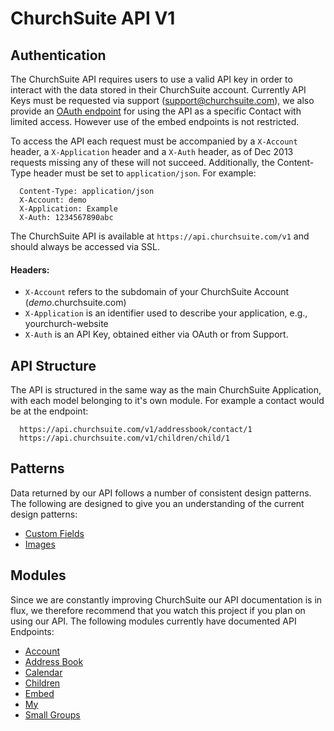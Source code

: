 # ChurchSuite API V1

## Authentication

The ChurchSuite API requires users to use a valid API key in order to interact with the data stored in their ChurchSuite account. Currently API Keys must be requested via support (support@churchsuite.com), we also provide an [OAuth endpoint](https://github.com/ChurchSuite/churchsuite-api/blob/master/oauth.md) for using the API as a specific Contact with limited access. However use of the embed endpoints is not restricted.

To access the API each request must be accompanied by a `X-Account` header, a `X-Application` header and a `X-Auth` header, as of Dec 2013 requests missing any of these will not succeed. Additionally, the Content-Type header must be set to `application/json`. For example:

````
  Content-Type: application/json
  X-Account: demo
  X-Application: Example
  X-Auth: 1234567890abc
````

The ChurchSuite API is available at `https://api.churchsuite.com/v1` and should always be accessed via SSL.

#### Headers: 

* `X-Account` refers to the subdomain of your ChurchSuite Account (*demo*.churchsuite.com)
* `X-Application` is an identifier used to describe your application, e.g., yourchurch-website
* `X-Auth` is an API Key, obtained either via OAuth or from Support.

## API Structure

The API is structured in the same way as the main ChurchSuite Application, with each model belonging to it's own module. For example a contact would be at the endpoint:

````
  https://api.churchsuite.com/v1/addressbook/contact/1
  https://api.churchsuite.com/v1/children/child/1
````

## Patterns

Data returned by our API follows a number of consistent design patterns. The following are designed to give you an understanding of the current design patterns:

* [Custom Fields](https://github.com/ChurchSuite/churchsuite-api/blob/master/patterns/custom_fields.md)
* [Images](https://github.com/ChurchSuite/churchsuite-api/blob/master/patterns/images.md)

## Modules

Since we are constantly improving ChurchSuite our API documentation is in flux, we therefore recommend that you watch this project if you plan on using our API. The following modules currently have documented API Endpoints:

* [Account](https://github.com/ChurchSuite/churchsuite-api/blob/master/modules/account.md)
* [Address Book](https://github.com/ChurchSuite/churchsuite-api/blob/master/modules/addressbook.md)
* [Calendar](https://github.com/ChurchSuite/churchsuite-api/blob/master/modules/calendar.md)
* [Children](https://github.com/ChurchSuite/churchsuite-api/blob/master/modules/children.md)
* [Embed](https://github.com/ChurchSuite/churchsuite-api/blob/master/modules/embed.md)
* [My](https://github.com/ChurchSuite/churchsuite-api/blob/master/modules/my.md)
* [Small Groups](https://github.com/ChurchSuite/churchsuite-api/blob/master/modules/smallgroups.md)
